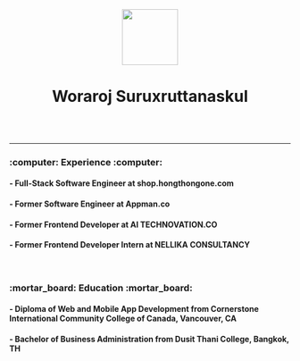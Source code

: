   <div id="header" align="center">
  <img src="https://media.giphy.com/media/M9gbBd9nbDrOTu1Mqx/giphy.gif" width="100"/>
    <br/>
    <h1>Woraroj Suruxruttanaskul</h1>
</div>
  <br/>

 
<br/>


  ---
<h3> :computer: Experience :computer: </h3> 
<h4>- Full-Stack Software Engineer at shop.hongthongone.com</h4>
<h4>- Former Software Engineer at Appman.co</h4>
<h4>- Former Frontend Developer at AI TECHNOVATION.CO</h4>
<h4>- Former Frontend Developer Intern at NELLIKA CONSULTANCY</h4>
<br/>

<h3> :mortar_board: Education :mortar_board: </h3> 
<h4>- Diploma of Web and Mobile App Development from Cornerstone International Community College of Canada, Vancouver, CA</h4>
<h4>- Bachelor of Business Administration from Dusit Thani College, Bangkok, TH</h4>



  
